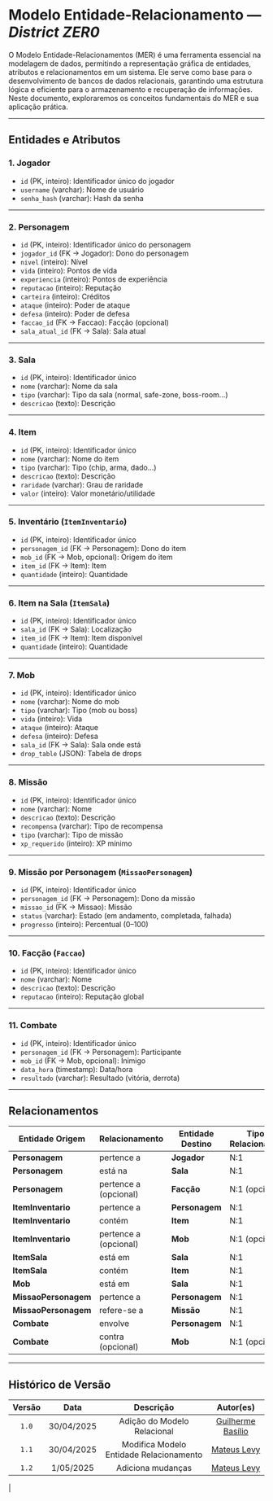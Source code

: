 # Modelo Entidade-Relacionamento — *District ZER0*


O Modelo Entidade-Relacionamentos (MER) é uma ferramenta essencial na modelagem de dados, permitindo a representação gráfica de entidades, atributos e relacionamentos em um sistema. Ele serve como base para o desenvolvimento de bancos de dados relacionais, garantindo uma estrutura lógica e eficiente para o armazenamento e recuperação de informações. Neste documento, exploraremos os conceitos fundamentais do MER e sua aplicação prática.


---

## Entidades e Atributos

### 1. **Jogador**
- `id` (PK, inteiro): Identificador único do jogador  
- `username` (varchar): Nome de usuário  
- `senha_hash` (varchar): Hash da senha  

---

### 2. **Personagem**
- `id` (PK, inteiro): Identificador único do personagem  
- `jogador_id` (FK → Jogador): Dono do personagem  
- `nivel` (inteiro): Nível  
- `vida` (inteiro): Pontos de vida  
- `experiencia` (inteiro): Pontos de experiência  
- `reputacao` (inteiro): Reputação  
- `carteira` (inteiro): Créditos  
- `ataque` (inteiro): Poder de ataque  
- `defesa` (inteiro): Poder de defesa  
- `faccao_id` (FK → Faccao): Facção (opcional)  
- `sala_atual_id` (FK → Sala): Sala atual  

---

### 3. **Sala**
- `id` (PK, inteiro): Identificador único  
- `nome` (varchar): Nome da sala  
- `tipo` (varchar): Tipo da sala (normal, safe-zone, boss-room...)  
- `descricao` (texto): Descrição  

---

### 4. **Item**
- `id` (PK, inteiro): Identificador único  
- `nome` (varchar): Nome do item  
- `tipo` (varchar): Tipo (chip, arma, dado...)  
- `descricao` (texto): Descrição  
- `raridade` (varchar): Grau de raridade  
- `valor` (inteiro): Valor monetário/utilidade  

---

### 5. **Inventário** (`ItemInventario`)
- `id` (PK, inteiro): Identificador único  
- `personagem_id` (FK → Personagem): Dono do item  
- `mob_id` (FK → Mob, opcional): Origem do item  
- `item_id` (FK → Item): Item  
- `quantidade` (inteiro): Quantidade  

---

### 6. **Item na Sala** (`ItemSala`)
- `id` (PK, inteiro): Identificador único  
- `sala_id` (FK → Sala): Localização  
- `item_id` (FK → Item): Item disponível  
- `quantidade` (inteiro): Quantidade  

---

### 7. **Mob**
- `id` (PK, inteiro): Identificador único  
- `nome` (varchar): Nome do mob  
- `tipo` (varchar): Tipo (mob ou boss)  
- `vida` (inteiro): Vida  
- `ataque` (inteiro): Ataque  
- `defesa` (inteiro): Defesa  
- `sala_id` (FK → Sala): Sala onde está  
- `drop_table` (JSON): Tabela de drops  

---

### 8. **Missão**
- `id` (PK, inteiro): Identificador único  
- `nome` (varchar): Nome  
- `descricao` (texto): Descrição  
- `recompensa` (varchar): Tipo de recompensa  
- `tipo` (varchar): Tipo de missão  
- `xp_requerido` (inteiro): XP mínimo  

---

### 9. **Missão por Personagem** (`MissaoPersonagem`)
- `id` (PK, inteiro): Identificador único  
- `personagem_id` (FK → Personagem): Dono da missão  
- `missao_id` (FK → Missao): Missão  
- `status` (varchar): Estado (em andamento, completada, falhada)  
- `progresso` (inteiro): Percentual (0–100)  

---

### 10. **Facção** (`Faccao`)
- `id` (PK, inteiro): Identificador único  
- `nome` (varchar): Nome  
- `descricao` (texto): Descrição  
- `reputacao` (inteiro): Reputação global  

---

### 11. **Combate**
- `id` (PK, inteiro): Identificador único  
- `personagem_id` (FK → Personagem): Participante  
- `mob_id` (FK → Mob, opcional): Inimigo  
- `data_hora` (timestamp): Data/hora  
- `resultado` (varchar): Resultado (vitória, derrota)  

---

## Relacionamentos

| Entidade Origem       | Relacionamento                  | Entidade Destino     | Tipo de Relacionamento        |
|-----------------------|----------------------------------|-----------------------|-------------------------------|
| **Personagem**        | pertence a                      | **Jogador**           | N:1                          |
| **Personagem**        | está na                         | **Sala**              | N:1                          |
| **Personagem**        | pertence a (opcional)           | **Facção**            | N:1 (opcional)              |
| **ItemInventario**    | pertence a                      | **Personagem**        | N:1                          |
| **ItemInventario**    | contém                          | **Item**              | N:1                          |
| **ItemInventario**    | pertence a (opcional)           | **Mob**               | N:1 (opcional)              |
| **ItemSala**          | está em                         | **Sala**              | N:1                          |
| **ItemSala**          | contém                          | **Item**              | N:1                          |
| **Mob**               | está em                         | **Sala**              | N:1                          |
| **MissaoPersonagem**  | pertence a                      | **Personagem**        | N:1                          |
| **MissaoPersonagem**  | refere-se a                     | **Missão**            | N:1                          |
| **Combate**           | envolve                         | **Personagem**        | N:1                          |
| **Combate**           | contra (opcional)               | **Mob**               | N:1 (opcional)              |

---


## Histórico de Versão
| Versão | Data | Descrição | Autor(es) |
| :-: | :-: | :-: | :-: | 
| `1.0`  | 30/04/2025 | Adição do Modelo Relacional | [Guilherme Basílio](https://github.com/GuilhermeBES) 
`1.1`  | 30/04/2025 | Modifica Modelo Entidade Relacionamento | [Mateus Levy](https://github.com/mateus9levy) 
`1.2`  | 1/05/2025 | Adiciona mudanças| [Mateus Levy](https://github.com/mateus9levy) 
|
